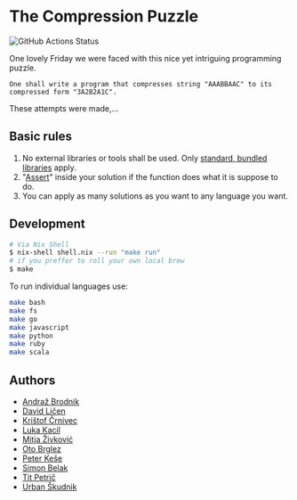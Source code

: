 # The Compression Puzzle

![GitHub Actions Status](https://github.com/otobrglez/compression-puzzle/actions/workflows/test.yml/badge.svg)

One lovely Friday we were faced with this nice yet intriguing programming puzzle.

```
One shall write a program that compresses string "AAABBAAC" to its compressed form "3A2B2A1C".
```

These attempts were made,...

## Basic rules

1. No external libraries or tools shall be used. Only [standard, bundled libraries](https://en.wikipedia.org/wiki/Standard_library) apply.
2. "[Assert](https://en.wikipedia.org/wiki/Assertion_(software_development))" inside your solution if the function does what it is suppose to do.
3. You can apply as many solutions as you want to any language you want.

## Development

```bash
# Via Nix Shell
$ nix-shell shell.nix --run "make run"
# if you preffer to roll your own local brew
$ make
```

To run individual languages use:

```bash
make bash
make fs
make go
make javascript
make python
make ruby
make scala
```

## Authors

- [Andraž Brodnik](http://github.com/brodul)
- [David Ličen](https://github.com/davision)
- [Krištof Črnivec](https://github.com/MrChriss)
- [Luka Kacil](https://github.com/lknix)
- [Mitja Živković](https://linkedin.com/in/mitja-živković-367206)
- [Oto Brglez](https://github.com/otobrglez)
- [Peter Keše](https://github.com/pkese)
- [Simon Belak](https://github.com/sbelak)
- [Tit Petrič](https://github.com/titpetric)
- [Urban Škudnik](https://github.com/uskudnik)
